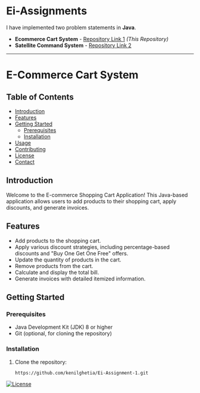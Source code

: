 # Ei-Assignments

I have implemented two problem statements in **Java**.  
- **Ecommerce Cart System** - [Repository Link 1](https://github.com/kenilghetia/Ei-Assignment-1) *(This Repository)*  
- **Satellite Command System** - [Repository Link 2](https://github.com/kenilghetia/Ei-Assignment-2)  

---

# E-Commerce Cart System

## Table of Contents

- [Introduction](#introduction)
- [Features](#features)
- [Getting Started](#getting-started)
  - [Prerequisites](#prerequisites)
  - [Installation](#installation)
- [Usage](#usage)
- [Contributing](#contributing)
- [License](#license)
- [Contact](#contact)

## Introduction

Welcome to the E-commerce Shopping Cart Application! This Java-based application allows users to add products to their shopping cart, apply discounts, and generate invoices.

## Features

- Add products to the shopping cart.
- Apply various discount strategies, including percentage-based discounts and "Buy One Get One Free" offers.
- Update the quantity of products in the cart.
- Remove products from the cart.
- Calculate and display the total bill.
- Generate invoices with detailed itemized information.

## Getting Started

### Prerequisites

- Java Development Kit (JDK) 8 or higher
- Git (optional, for cloning the repository)

### Installation

1. Clone the repository:

   ```bash
   https://github.com/kenilghetia/Ei-Assignment-1.git

[![License](https://img.shields.io/badge/license-MIT-blue.svg)](LICENSE.md)
